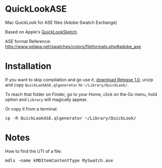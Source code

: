 # QuickLookASE

Mac QuickLook for ASE files (Adobe Swatch Exchange)

Based on Apple's [QuickLookSketch](https://developer.apple.com/library/prerelease/content/samplecode/QuickLookSketch/Introduction/Intro.html).

ASE format Reference: <http://www.selapa.net/swatches/colors/fileformats.php#adobe_ase>

# Installation

If you want to skip compilation and go use it, [download Release 1.0](https://github.com/rsodre/QuickLookASE/releases), unzip and copy `QuickLookASE.qlgenerator` to `~/Library/QuickLook/`.

To reach that folder on Finder, go to your Home, click on the Go menu, hold option and `Library` will magically appear.

Or copy it from a terminal:

<pre>
cp -R QuickLookASE.qlgenerator ~/Library/QuickLook/
</pre>


# Notes

How to find the UTI of a file:

<pre>
mdls -name kMDItemContentType MySwatch.ase
</pre>



